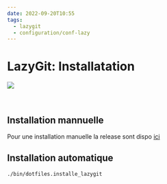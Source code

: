 ```yaml
---
date: 2022-09-20T10:55
tags:
  - lazygit
  - configuration/conf-lazy
---
```


# LazyGit: Installatation

<img src="https://images.pexels.com/photos/6992963/pexels-photo-6992963.jpeg?auto=compress&cs=tinysrgb&fit=crop&h=627&w=1200"/>

$~$

## Installation mannuelle

Pour une installation manuelle la release  sont dispo [ici](https://github.com/jesseduffield/lazycli/releases/tag/v0.1.15)

## Installation automatique

```bash
./bin/dotfiles.installe_lazygit
```
